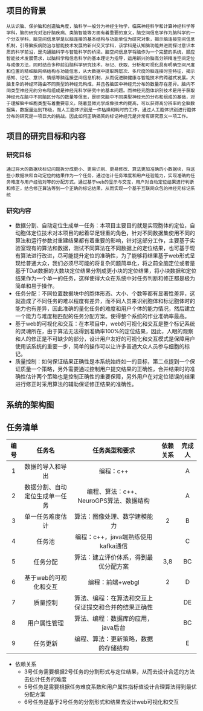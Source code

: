 ## 项目的背景
    从认识脑、保护脑和创造脑角度，脑科学一般分为神经生物学，临床神经科学和计算神经科学等学科，脑的研究对治疗脑疾病、类脑智能等方面有着重要的意义，脑空间信息学作为脑科学的一个分支学科，脑空间信息学是以脑连接的基本结构与功能单位为研究对象，揭示脑连接空间信息机制，引导脑疾病防治与智能技术发展的新兴交叉学科，该学科是认知脑功能并进而探讨意识本质的科学前沿，是沟通脑科学与智能科学的桥梁。脑空间信息学将脑作为一个完整的系统，顺应智能技术发展需求，以脑科学和信息科学的基本理论为指导，运用新兴的脑高分辨精准空间定位与成像方法，同时结合多种前沿脑科学研究技术，标记、获取、分析和可视化具有明确空间尺度和位置的精细脑网络结构与功能信息，从大数据中提取跨层次、多尺度的脑连接时空特征，揭示感知、记忆、意识、情感等脑连接空间信息机制，从而促进脑健康与智能技术的跨越式发展。大脑复杂的神经环路由不同类型的神经元构成，并且各脑区中神经元分布的数量存在差异。脑内不同类型神经元的分布和组成是神经元科学研究中的基本问题。而神经元胞体识别技术是用于获取神经元在脑中不同脑区分布的数量等信息，是研究脑中不同类型神经元的分布和组成的基础，对于理解脑中细胞类型有着重要意义。随着显微光学成像技术的提高，可以获得高分辨率的全脑数据集，数据量达到TB级，而人工胞体识别是一件枯燥和耗时的工作，通过人工胞体识别进行胞体分布的研究是一项巨大的挑战。因此如何正确搞笑的标记神经元是非常有研究意义一项工作。
## 项目的研究目标和内容
### 研究目标
    通过将大的数据块标记问题拆分成更小、更易识别、更易修改、算法更加准确的小数据块，将这些小数据块和自动定位的结果作为一个任务，通过估计任务难度和用户经验能力，实现准确的任务难度与用户经验对等的分配方式，通过基于web的显示与交互，用户对自动定位结果进行判断和修正，结合修正算法等到一个正确的标记结果，从而实现一个基于互联网众包的神经元标记系统
### 研究内容  
+ 数据分割、自动定位生成单一任务：本项目主要目的就是实现胞体的定位，自动胞体定位技术对本项目的起着举足轻重的角色，针对不同数据集使用不同的算法和运行参数对重建结果都有着重要的影响，针对这部分工作，主要基于实验室现有的算法和数据，测试不同算法在不同数据上的定位结果，也可基于现有算法进行改进，尽可能提升定位的准确性，为了能够将结果基于web形式呈现给普通大众，我们必须尽可能的将复杂问题简单化，将之前全脑定位或者是基于TDat数据的大数块定位结果分割成更小块的定位结果，将小块数据和定位结果作为一个单一的任务，这样使得大众在系统中对任务判断和修正都是极为简单和易于操作。
+ 任务分配：不同位置数据块中的胞体形态、大小、个数等都有显著性差异，这就造成了不同任务的难以程度有差异，而不同人员来识别胞体和标记胞体时的能力也有差异，因此准确的量化任务的难度和用户个体的能力情况，然后建立一个能力与难度相匹配的任务分配方案。使得整个系统的作业准确率最高。
+ 基于web的可视化和交互：在本项目中，web的可视化和交互是整个标记系统的灵魂所在，由于算法无法得到准确率100%的定位结果，因此，人眼的观察和人的修正是不可缺少的部分，设计用户友好的可视化和交互模式是保障用户使用该系统的重要一步，简单的操作可以让许多普通大众人员参与细胞的标记。
+ 质量控制：如何保证结果正确性是本系统始终如一的目标，第二点提到一个保证质量一个策略，另外需要通过控制用户提交结果的正确性，合并结果时的准确性估计两个策略也是控制正确性的重要保障，另外用户在对定位错误的结果进行修正时采用算法的辅助保证修正结果的准确性。
## 系统的架构图  
## 任务清单
|编号|任务名|任务类型和要求|依赖关系|完成人|  
|:--:|:--:|:--:|:--:|:--:|
|1|数据的导入和导出|编程：c++||A|
|2|数据分割、自动定位生成单一任务|编程、算法：c++、NeuroGPS算法、数据结构||A|
|3|单一任务难度估计|算法：图像处理、数学建模能力|2|B|
|4|任务池|编程：c++，java端熟练使用kafka通信||C|
|5|任务分配|算法：建立评价体系，得到最优分配方案|3,8|BC|
|6|基于web的可视化和交互|编程：前端+webgl|2|D|
|7|质量控制|算法、编程：在算法和交互上保证提交和合并的结果正确性||DE|
|8|用户属性管理|算法、编程：数据库的应用，java后台||BC|
|9|任务更新|编程、算法：更新策略，数据的存储结构||E|
+ 依赖关系
  + 3号任务需要根据2号任务的分割形式与定位结果，从而去设计合适的方法去估计任务的难度  
  + 5号任务是需要根据任务难度系数和用户属性指标值设计合理算法得到最优分配方案  
  + 6号任务是基于2号任务的分割形式和结果去设计web可视化和交互

